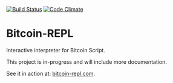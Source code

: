 [![Build Status](https://travis-ci.org/JASchilz/Bitcoin-REPL.svg?branch=master)](https://travis-ci.org/JASchilz/Bitcoin-REPL)
[![Code Climate](https://codeclimate.com/github/JASchilz/Bitcoin-REPL/badges/gpa.svg)](https://codeclimate.com/github/JASchilz/Bitcoin-REPL)

# Bitcoin-REPL

Interactive interpreter for Bitcoin Script.

This project is in-progress and will include more documentation.

See it in action at: [bitcoin-repl.com](http://www.bitcoin-repl.com/).
